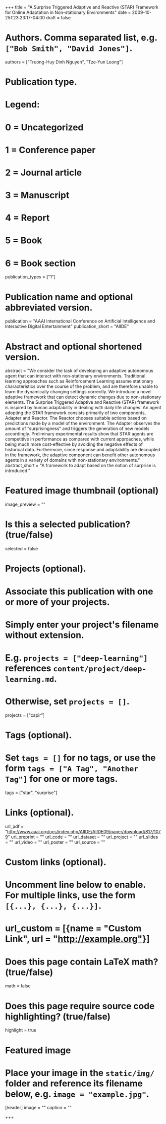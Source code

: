 +++
title = "A Surprise Triggered Adaptive and Reactive (STAR) Framework for Online Adaptation in Non-stationary Environments"
date = 2009-10-25T23:23:17-04:00
draft = false

# Authors. Comma separated list, e.g. `["Bob Smith", "David Jones"]`.
authors = ["Truong-Huy Dinh Nguyen", "Tze-Yun Leong"]

# Publication type.
# Legend:
# 0 = Uncategorized
# 1 = Conference paper
# 2 = Journal article
# 3 = Manuscript
# 4 = Report
# 5 = Book
# 6 = Book section
publication_types = ["1"]

# Publication name and optional abbreviated version.
publication = "AAAI International Conference on Artificial Intelligence and Interactive Digital Entertainment"
publication_short = "AIIDE"

# Abstract and optional shortened version.
abstract = "We consider the task of developing an adaptive autonomous agent that can interact with non-stationary environments. Traditional learning approaches such as Reinforcement Learning assume stationary characteristics over the course of the problem, and are therefore unable to learn the dynamically changing settings correctly. We introduce a novel adaptive framework that can detect dynamic changes due to non-stationary elements. The Surprise Triggered Adaptive and Reactive (STAR) framework is inspired by human adaptability in dealing with daily life changes. An agent adopting the STAR framework consists primarily of two components, Adapter and Reactor. The Reactor chooses suitable actions based on predictions made by a model of the environment. The Adapter observes the amount of “surprisingness” and triggers the generation of new models accordingly. Preliminary experimental results show that STAR agents are competitive in performance as compared with current approaches, while being much more cost-effective by avoiding the negative effects of historical data. Furthermore, since response and adaptability are decoupled in the framework, the adaptive component can benefit other autonomous agents in a variety of domains with non-stationary environments."
abstract_short = "A framework to adapt based on the notion of surprise is introduced."

# Featured image thumbnail (optional)
image_preview = ""

# Is this a selected publication? (true/false)
selected = false

# Projects (optional).
#   Associate this publication with one or more of your projects.
#   Simply enter your project's filename without extension.
#   E.g. `projects = ["deep-learning"]` references `content/project/deep-learning.md`.
#   Otherwise, set `projects = []`.
projects = ["capir"]

# Tags (optional).
#   Set `tags = []` for no tags, or use the form `tags = ["A Tag", "Another Tag"]` for one or more tags.
tags = ["star", "surprise"]

# Links (optional).
url_pdf = "http://www.aaai.org/ocs/index.php/AIIDE/AIIDE09/paper/download/817/1079"
url_preprint = ""
url_code = ""
url_dataset = ""
url_project = ""
url_slides = ""
url_video = ""
url_poster = ""
url_source = ""

# Custom links (optional).
#   Uncomment line below to enable. For multiple links, use the form `[{...}, {...}, {...}]`.
# url_custom = [{name = "Custom Link", url = "http://example.org"}]

# Does this page contain LaTeX math? (true/false)
math = false

# Does this page require source code highlighting? (true/false)
highlight = true

# Featured image
# Place your image in the `static/img/` folder and reference its filename below, e.g. `image = "example.jpg"`.
[header]
image = ""
caption = ""

+++
